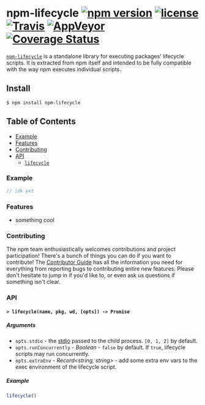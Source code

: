 # npm-lifecycle [![npm version](https://img.shields.io/npm/v/npm-lifecycle.svg)](https://npm.im/npm-lifecycle) [![license](https://img.shields.io/npm/l/npm-lifecycle.svg)](https://npm.im/npm-lifecycle) [![Travis](https://img.shields.io/travis/npm/npm-lifecycle/latest.svg)](https://travis-ci.org/npm/npm-lifecycle) [![AppVeyor](https://img.shields.io/appveyor/ci/npm/npm-lifecycle/latest.svg)](https://ci.appveyor.com/project/npm/npm-lifecycle) [![Coverage Status](https://coveralls.io/repos/github/npm/npm-lifecycle/badge.svg?branch=latest)](https://coveralls.io/github/npm/npm-lifecycle?branch=latest)

[`npm-lifecycle`](https://github.com/npm/npm-lifecycle) is a standalone library for
executing packages' lifecycle scripts. It is extracted from npm itself and
intended to be fully compatible with the way npm executes individual scripts.

## Install

`$ npm install npm-lifecycle`

## Table of Contents

* [Example](#example)
* [Features](#features)
* [Contributing](#contributing)
* [API](#api)
  * [`lifecycle`](#lifecycle)

### Example

```javascript
// idk yet
```

### Features

* something cool

### Contributing

The npm team enthusiastically welcomes contributions and project participation!
There's a bunch of things you can do if you want to contribute! The [Contributor
Guide](CONTRIBUTING.md) has all the information you need for everything from
reporting bugs to contributing entire new features. Please don't hesitate to
jump in if you'd like to, or even ask us questions if something isn't clear.

### API

#### <a name="lifecycle"></a> `> lifecycle(name, pkg, wd, [opts]) -> Promise`

##### Arguments

* `opts.stdio` - the [stdio](https://nodejs.org/api/child_process.html#child_process_options_stdio)
passed to the child process. `[0, 1, 2]` by default.
* `opts.runConcurrently` - *Boolean* - `false` by default. If `true`, lifecycle scripts may run concurrently.
* `opts.extraEnv` - *Record<string, string>* - add some extra env vars to the exec environment of the lifecycle script.

##### Example

```javascript
lifecycle()
```
